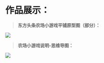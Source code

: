 <h1>作品展示：</h1>
<blockquote>
<strong><p>东方头条农场小游戏平铺原型图（部分）：</p></strong>
</blockquote>
<p><a target="_blank" rel="noopener noreferrer" href="https://i.imgur.com/A7y63Yf.png"><img src="https://i.imgur.com/A7y63Yf.png" style="max-width:100%;"></a></p>
<blockquote>
<strong><p>农场小游戏说明-思维导图：</p></strong>
</blockquote>
<p><a target="_blank" rel="noopener noreferrer" href="https://i.imgur.com/IO5wTai.png"><img src="https://i.imgur.com/IO5wTai.png" style="max-width:100%;"></a></p>